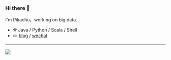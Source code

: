 ### Hi there 👋
I'm Pikachu，working on big data.
-   :hammer_and_pick: Java / Python / Scala / Shell
-   :pencil2: [blog](https://liumengkai.github.io/) / [wechat](https://liumengkai.github.io/images/%E5%BE%AE%E4%BF%A1.jpg) 

---

![](https://github-readme-stats.vercel.app/api?username=liumengkai)
